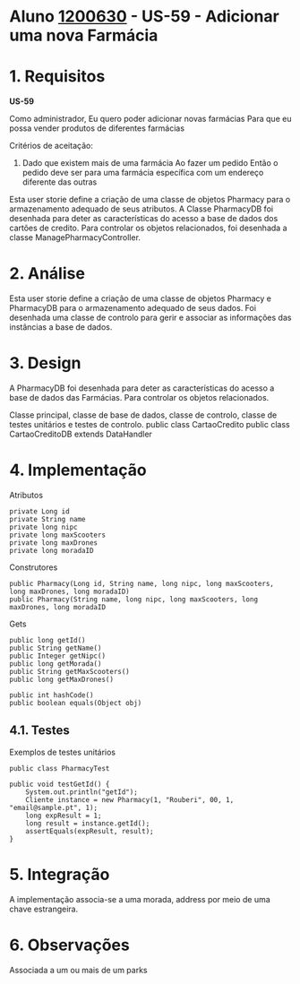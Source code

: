 # **Aluno [1200630](../)** - US-59 - Adicionar uma nova Farmácia
# 1. Requisitos

**US-59** 

Como administrador,
Eu quero poder adicionar novas farmácias
Para que eu possa vender produtos de diferentes farmácias

Critérios de aceitação:
1. Dado que existem mais de uma farmácia
Ao fazer um pedido
Então o pedido deve ser para uma farmácia específica com um endereço diferente das outras

Esta user storie define a criação de uma classe de objetos Pharmacy para o armazenamento adequado de seus atributos. A Classe PharmacyDB foi desenhada para deter as características do acesso a base de dados dos cartões de credito. Para controlar os objetos relacionados, foi desenhada a classe ManagePharmacyController.


# 2. Análise

Esta user storie define a criação de uma classe de objetos Pharmacy e PharmacyDB para o armazenamento adequado de seus dados. 
Foi desenhada uma classe de controlo para gerir e associar as informações das instâncias a base de dados.

# 3. Design

A PharmacyDB foi desenhada para deter as características do acesso a base de dados das Farmácias. Para controlar os objetos relacionados.

Classe principal, classe de base de dados, classe de controlo, classe de testes unitários e testes de controlo.
public class CartaoCredito
public class CartaoCreditoDB extends DataHandler


# 4. Implementação

Atributos

    private Long id
    private String name
    private long nipc
    private long maxScooters
    private long maxDrones
    private long moradaID

Construtores

    public Pharmacy(Long id, String name, long nipc, long maxScooters, long maxDrones, long moradaID)
    public Pharmacy(String name, long nipc, long maxScooters, long maxDrones, long moradaID

Gets

    public long getId()
    public String getName() 
    public Integer getNipc()
    public long getMorada()
    public String getMaxScooters() 
    public long getMaxDrones()

    public int hashCode()
    public boolean equals(Object obj)


## 4.1. Testes

Exemplos de testes unitários

	public class PharmacyTest

    public void testGetId() {
        System.out.println("getId");
        Cliente instance = new Pharmacy(1, "Rouberi", 00, 1, "email@sample.pt", 1);
        long expResult = 1;
        long result = instance.getId();
        assertEquals(expResult, result);
    }


# 5. Integração

A implementação	associa-se a uma morada, address por meio de uma chave estrangeira.

# 6. Observações

Associada a um ou mais de um parks